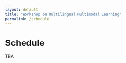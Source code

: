 ```yaml
---
layout: default
title: "Workshop on Multilingual Multimodal Learning"
permalink: /schedule
---
```


# Schedule

TBA
